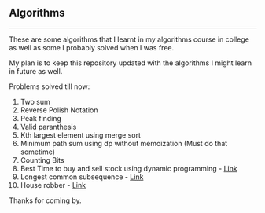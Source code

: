 <h2> Algorithms </h2>
<hr>
<p>
These are some algorithms that I learnt in my algorithms course in college as well as some I probably solved when I was free.

My plan is to keep this repository updated with the algorithms I might learn in future as well.

Problems solved till now:
1. Two sum
2. Reverse Polish Notation
3. Peak finding
4. Valid paranthesis
5. Kth largest element using merge sort
6. Minimum path sum using dp without memoization (Must do that sometime) 
7. Counting Bits 
8. Best Time to buy and sell stock using dynamic programming - [Link](https://leetcode.com/problems/best-time-to-buy-and-sell-stock/description/)
9. Longest common subsequence - [Link](https://leetcode.com/problems/longest-common-subsequence/description/)
10. House robber - [Link](https://leetcode.com/problems/house-robber/description/)

Thanks for coming by.
